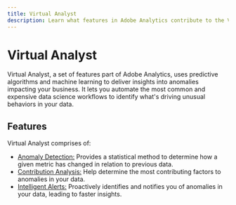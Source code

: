 ```yaml
---
title: Virtual Analyst
description: Learn what features in Adobe Analytics contribute to the Virtual Analyst.
---
```


# Virtual Analyst

Virtual Analyst, a set of features part of Adobe Analytics, uses predictive algorithms and machine learning to deliver insights into anomalies impacting your business. It lets you automate the most common and expensive data science workflows to identify what's driving unusual behaviors in your data.

## Features

Virtual Analyst comprises of:

* [Anomaly Detection:](virtual-analyst/c-anomaly-detection/anomaly-detection.md) Provides a statistical method to determine how a given metric has changed in relation to previous data.
* [Contribution Analysis:](virtual-analyst/contribution-analysis/run-contribution-analysis.md) Help determine the most contributing factors to anomalies in your data.
* [Intelligent Alerts:](c-intelligent-alerts/intellligent-alerts.md) Proactively identifies and notifies you of anomalies in your data, leading to faster insights.
